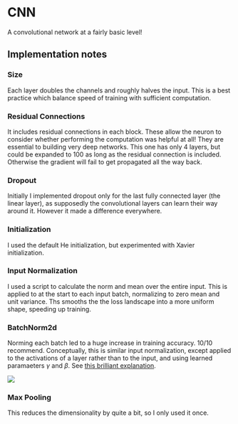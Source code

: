 # CNN

A convolutional network at a fairly basic level!

## Implementation notes

### Size

Each layer doubles the channels and roughly halves the input. This is a best practice which balance speed of training with sufficient computation.

### Residual Connections

It includes residual connections in each block. These allow the neuron to consider whether performing the computation was helpful at all! They are essential to building very deep networks. This one has only 4 layers, but could be expanded to 100 as long as the residual connection is included. Otherwise the gradient will fail to get propagated all the way back.

### Dropout

Initially I implemented dropout only for the last fully connected layer (the linear layer), as supposedly the convolutional layers can learn their way around it. However it made a difference everywhere.

### Initialization

I used the default He initialization, but experimented with Xavier initialization.

### Input Normalization

I used a script to calculate the norm and mean over the entire input. This is applied to at the start to each input batch, normalizing to zero mean and unit variance. Ths smooths the the loss landscape into a more uniform shape, speeding up training.

### BatchNorm2d

Norming each batch led to a huge increase in training accuracy. 10/10 recommend. Conceptually, this is similar input normalization, except applied to the activations of a layer rather than to the input, and using learned paramaeters $\gamma$ and $\beta$. See [this brilliant explanation](https://towardsdatascience.com/batch-norm-explained-visually-how-it-works-and-why-neural-networks-need-it-b18919692739).

![](https://miro.medium.com/v2/resize:fit:1400/format:webp/1*VsN_9_AN2ji8hCZYSTTV0w.png)

### Max Pooling

This reduces the dimensionality by quite a bit, so I only used it once.
